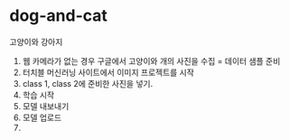 # dog-and-cat

고양이와 강아지
1. 웹 카메라가 없는 경우 구글에서 고양이와 개의 사진을 수집 = 데이터 샘플 준비
2. 터치블 머신러닝 사이트에서 이미지 프로젝트를 시작
3. class 1, class 2에 준비한 사진을 넣기.
4. 학습 시작
5. 모델 내보내기
6. 모델 업로드
7. 
